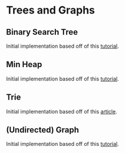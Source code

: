 # Trees and Graphs

## Binary Search Tree

Initial implementation based off of this [tutorial](https://www.youtube.com/watch?v=oSWTXtMglKE).

## Min Heap

Initial implementation based off of this [tutorial](https://www.youtube.com/watch?v=t0Cq6tVNRBA&t=3s).

## Trie

Initial implementation based off of this [article](https://medium.com/basecs/trying-to-understand-tries-3ec6bede0014).

## (Undirected) Graph

Initial implementation based off of this [tutorial](https://www.youtube.com/watch?v=zaBhtODEL0w).
